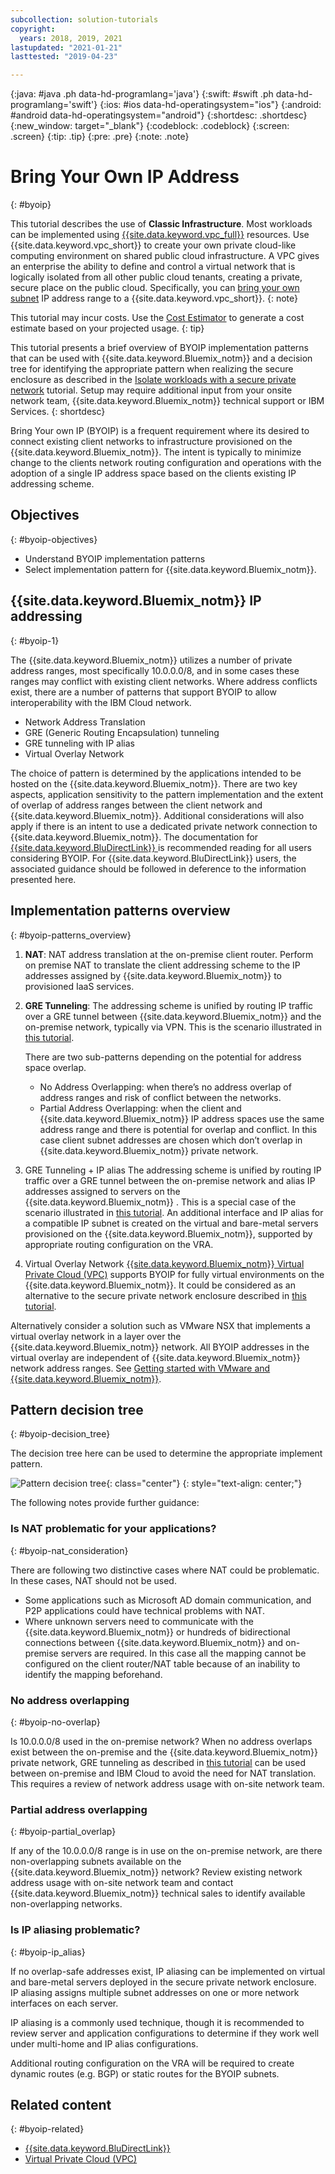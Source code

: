 ```yaml
---
subcollection: solution-tutorials
copyright:
  years: 2018, 2019, 2021
lastupdated: "2021-01-21"
lasttested: "2019-04-23"

---
```


{:java: #java .ph data-hd-programlang='java'}
{:swift: #swift .ph data-hd-programlang='swift'}
{:ios: #ios data-hd-operatingsystem="ios"}
{:android: #android data-hd-operatingsystem="android"}
{:shortdesc: .shortdesc}
{:new_window: target="_blank"}
{:codeblock: .codeblock}
{:screen: .screen}
{:tip: .tip}
{:pre: .pre}
{:note: .note}

# Bring Your Own IP Address
{: #byoip}

This tutorial describes the use of **Classic Infrastructure**.  Most workloads can be implemented using [{{site.data.keyword.vpc_full}}](https://{DomainName}/docs/vpc) resources.  Use {{site.data.keyword.vpc_short}} to create your own private cloud-like computing environment on shared public cloud infrastructure. A VPC gives an enterprise the ability to define and control a virtual network that is logically isolated from all other public cloud tenants, creating a private, secure place on the public cloud.  Specifically, you can [bring your own subnet](https://{DomainName}/docs/vpc?topic=vpc-configuring-address-prefixes) IP address range to a {{site.data.keyword.vpc_short}}.
{: note}

This tutorial may incur costs. Use the [Cost Estimator](https://{DomainName}/estimator/review) to generate a cost estimate based on your projected usage.
{: tip}

This tutorial presents a brief overview of BYOIP implementation patterns that can be used with {{site.data.keyword.Bluemix_notm}} and a decision tree for identifying the appropriate pattern when realizing the secure enclosure as described in the [Isolate workloads with a secure private network](https://{DomainName}/docs/solution-tutorials?topic=solution-tutorials-secure-network-enclosure) tutorial. Setup may require additional input from your onsite network team, {{site.data.keyword.Bluemix_notm}} technical support or IBM Services.
{: shortdesc}

Bring Your own IP (BYOIP) is a frequent requirement where its desired to connect existing client networks to infrastructure provisioned on the {{site.data.keyword.Bluemix_notm}}. The intent is typically to minimize change to the clients network routing configuration and operations with the adoption of a single IP address space based on the clients existing IP addressing scheme.

## Objectives
{: #byoip-objectives}

* Understand BYOIP implementation patterns
* Select implementation pattern for {{site.data.keyword.Bluemix_notm}}.

## {{site.data.keyword.Bluemix_notm}} IP addressing
{: #byoip-1}

The {{site.data.keyword.Bluemix_notm}} utilizes a number of private address ranges, most specifically 10.0.0.0/8, and in some cases these ranges may conflict with existing client networks. Where address conflicts exist, there are a number of patterns that support BYOIP to allow interoperability with the IBM Cloud network.

-	Network Address Translation
-	GRE (Generic Routing Encapsulation) tunneling
-	GRE tunneling with IP alias
-	Virtual Overlay Network

The choice of pattern is determined by the applications intended to be hosted on the {{site.data.keyword.Bluemix_notm}}. There are two key aspects, application sensitivity to the pattern implementation and the extent of overlap of address ranges between the client network and {{site.data.keyword.Bluemix_notm}}. Additional considerations will also apply if there is an intent to use a dedicated private network connection to {{site.data.keyword.Bluemix_notm}}. The documentation for [{{site.data.keyword.BluDirectLink}}
](https://{DomainName}/docs/direct-link?topic=direct-link-configure-ibm-cloud-direct-link#configure-ibm-cloud-direct-link) is recommended reading for all users considering BYOIP. For {{site.data.keyword.BluDirectLink}} users, the associated guidance should be followed in deference to the information presented here.

## Implementation patterns overview
{: #byoip-patterns_overview}

1. **NAT**: NAT address translation at the on-premise client router. Perform on premise NAT to translate the client addressing scheme to the IP addresses assigned by {{site.data.keyword.Bluemix_notm}} to provisioned IaaS services.
2. **GRE Tunneling**: The addressing scheme is unified by routing IP traffic over a GRE tunnel between {{site.data.keyword.Bluemix_notm}} and the on-premise network, typically via VPN. This is the scenario illustrated in [this tutorial](https://{DomainName}/docs/solution-tutorials?topic=solution-tutorials-configuring-IPSEC-VPN#configuring-IPSEC-VPN).

   There are two sub-patterns depending on the potential for address space overlap.
     * No Address Overlapping: when there’s no address overlap of address ranges and risk of conflict between the networks.
     * Partial Address Overlapping: when the client and {{site.data.keyword.Bluemix_notm}} IP address spaces use the same address range and there is potential for overlap and conflict. In this case client subnet addresses are chosen which don’t overlap in {{site.data.keyword.Bluemix_notm}} private network.

3. GRE Tunneling + IP alias
The addressing scheme is unified by routing IP traffic over a GRE tunnel between the on-premise network and alias IP addresses assigned to servers on the {{site.data.keyword.Bluemix_notm}} . This is a special case of the scenario illustrated in [this tutorial](https://{DomainName}/docs/solution-tutorials?topic=solution-tutorials-configuring-IPSEC-VPN#configuring-IPSEC-VPN). An additional interface and IP alias for a compatible IP subnet is created on the virtual and bare-metal servers provisioned on the {{site.data.keyword.Bluemix_notm}}, supported by appropriate routing configuration on the VRA.

4. Virtual Overlay Network
[{{site.data.keyword.Bluemix_notm}} Virtual Private Cloud (VPC)](https://{DomainName}/docs/vpc?topic=vpc-getting-started) supports BYOIP for fully virtual environments on the {{site.data.keyword.Bluemix_notm}}. It could be considered as an alternative to the secure private network enclosure described in [this tutorial](https://{DomainName}/docs/solution-tutorials?topic=solution-tutorials-secure-network-enclosure#secure-network-enclosure).

Alternatively consider a solution such as VMware NSX that implements a virtual overlay network in a layer over the {{site.data.keyword.Bluemix_notm}} network. All BYOIP addresses in the virtual overlay are independent of {{site.data.keyword.Bluemix_notm}} network address ranges. See [Getting started with VMware and {{site.data.keyword.Bluemix_notm}}](https://{DomainName}/docs/vmware?topic=vmware-vmware-getting-started).

## Pattern decision tree
{: #byoip-decision_tree}

The decision tree here can be used to determine the appropriate implement pattern.

![Pattern decision tree](images/solution37-byoip/byoipdecision.png){: class="center"}
{: style="text-align: center;"}

The following notes provide further guidance:

### Is NAT problematic for your applications?
{: #byoip-nat_consideration}

There are following two distinctive cases where NAT could be problematic. In these cases, NAT should not be used.

- Some applications such as Microsoft AD domain communication, and P2P applications could have technical problems with NAT.
- Where unknown servers need to communicate with the {{site.data.keyword.Bluemix_notm}} or hundreds of bidirectional connections between {{site.data.keyword.Bluemix_notm}} and on-premise servers are required. In this case all the mapping cannot be configured on the client router/NAT table because of an inability to identify the mapping beforehand.


### No address overlapping
{: #byoip-no-overlap}

Is 10.0.0.0/8 used in the on-premise network? When no address overlaps exist between the on-premise and the {{site.data.keyword.Bluemix_notm}} private network, GRE tunneling as described in [this tutorial](https://{DomainName}/docs/solution-tutorials?topic=solution-tutorials-configuring-IPSEC-VPN#configuring-IPSEC-VPN) can be used between on-premise and IBM Cloud to avoid the need for NAT translation. This requires a review of network address usage with on-site network team.

### Partial address overlapping
{: #byoip-partial_overlap}

If any of the 10.0.0.0/8 range is in use on the on-premise network, are there non-overlapping subnets available on the {{site.data.keyword.Bluemix_notm}} network? Review existing network address usage with on-site network team and contact {{site.data.keyword.Bluemix_notm}} technical sales to identify available non-overlapping networks.

### Is IP aliasing problematic?
{: #byoip-ip_alias}

If no overlap-safe addresses exist, IP aliasing can be implemented on virtual and bare-metal servers deployed in the secure private network enclosure. IP aliasing assigns multiple subnet addresses on one or more network interfaces on each server.

IP aliasing is a commonly used technique, though it is recommended to review server and application configurations to determine if they work well under multi-home and IP alias configurations.

Additional routing configuration on the VRA will be required to create dynamic routes (e.g. BGP) or static routes for the BYOIP subnets.

## Related content
{: #byoip-related}

- [{{site.data.keyword.BluDirectLink}}
]( https://{DomainName}/docs/direct-link?topic=direct-link-configure-ibm-cloud-direct-link#configure-ibm-cloud-direct-link)
- [Virtual Private Cloud (VPC)](https://{DomainName}/docs/vpc?topic=vpc-getting-started)
